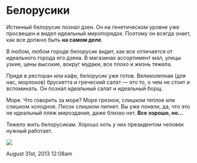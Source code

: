 # Белорусики

Истинный белорусик познал дзен. Он на генетическом уровне уже просвещен
и видел идеальный миропорядок. Поэтому он всегда знает, как все должно
быть **на самом деле**.

В любом, любом городе белорусик видит, как все отличается от идеального
города его дзена. В магазинах ассортимент мал, улицы узкие, цены
высокие, вокруг мудаки, все плохо и жизнь тяжела.

Придя в ресторан или кафе, белорусик уже готов. Великолепная (для нас,
морлоков) брускетта и греческий салат — это то, о чем не стоит и
вспоминать. Он познал идеальный салат и идеальный борщ.

Море. Что говорить за море? Море грязное, слишком теплое или слишком
холодное. Песок слишком липнет. Вы уже поняли, да, что это не идеальный
пляж мироздания, даже близко нет. **Все хорошо, но…**

Тяжело жить белорусикам. Хорошо хоть у них президентом человек нужный
работает.

![](/tumblr/96819382041_0.jpg)

<span id="timestamp"> August 31st, 2013 12:08am </span>

